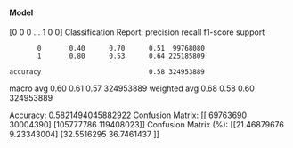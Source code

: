 #### Model
[0 0 0 ... 1 0 0]
Classification Report:
              precision    recall  f1-score   support

           0       0.40      0.70      0.51  99768080
           1       0.80      0.53      0.64 225185809

    accuracy                           0.58 324953889
   macro avg       0.60      0.61      0.57 324953889
weighted avg       0.68      0.58      0.60 324953889

Accuracy: 0.5821494045882922
Confusion Matrix:
[[ 69763690  30004390]
 [105777786 119408023]]
Confusion Matrix (%):
[[21.46879676  9.23343004]
 [32.5516295  36.7461437 ]]
